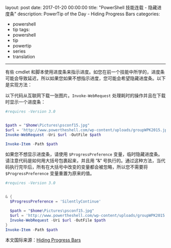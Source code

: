 ﻿layout: post
date: 2017-01-20 00:00:00
title: "PowerShell 技能连载 - 隐藏进度条"
description: PowerTip of the Day - Hiding Progress Bars
categories:
- powershell
- tip
tags:
- powershell
- tip
- powertip
- series
- translation
---
有些 cmdlet 和脚本使用进度条来指示进度。如您在前一个技能中所学的，进度条可能会导致延迟，所以如果您如果不想指示进度，您可能会希望隐藏进度条。以下是实现方法：

以下代码从互联网下载一张图片。`Invoke-WebRequest` 处理耗时的操作并且在下载时显示一个进度条：

```powershell
#requires -Version 3.0


$path = "$home\Pictures\psconf15.jpg"
$url = 'http://www.powertheshell.com/wp-content/uploads/groupWPK2015.jpg'
Invoke-WebRequest -Uri $url -OutFile $path  

Invoke-Item -Path $path
```

如果您不想显示进度条，请使用 `$ProgressPreference` 变量，临时隐藏进度条。请注意代码是如何用大括号包裹起来，并且用 ”&“ 号执行的。通过这种方法，当代码执行完毕后，所有在大括号中改变的变量都会被忽略，所以您不需要将 `$ProgressPreference` 变量重置为原来的值。

```powershell
#requires -Version 3.0


& {
  $ProgressPreference = 'SilentlyContinue'

  $path = "$home\Pictures\psconf15.jpg"
  $url = 'http://www.powertheshell.com/wp-content/uploads/groupWPK2015.jpg'
  Invoke-WebRequest -Uri $url -OutFile $path 
}
Invoke-Item -Path $path
```

<!--more-->
本文国际来源：[Hiding Progress Bars](http://community.idera.com/powershell/powertips/b/tips/posts/hiding-progress-bars)
